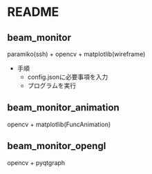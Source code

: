 # README

## beam_monitor

   paramiko(ssh) + opencv + matplotlib(wireframe)

   - 手順
     - config.jsonに必要事項を入力
     - プログラムを実行

## beam_monitor_animation

   opencv + matplotlib(FuncAnimation)

## beam_monitor_opengl

   opencv + pyqtgraph